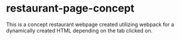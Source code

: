 # restaurant-page-concept

This is a concept restaurant webpage created utilizing webpack for a dynamically created HTML depending on the tab clicked on.
